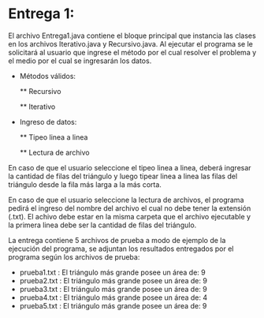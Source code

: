 # Entrega 1:

El archivo Entrega1.java contiene el bloque principal que instancia las clases en los archivos Iterativo.java y Recursivo.java. Al ejecutar el programa se le solicitará al usuario que ingrese el método por el cual resolver el problema y el medio por el cual se ingresarán los datos.

* Métodos válidos:

	** Recursivo

	** Iterativo

* Ingreso de datos:

	** Tipeo linea a linea

	** Lectura de archivo

En caso de que el usuario seleccione el tipeo linea a linea, deberá ingresar la cantidad de filas del triángulo y luego tipear linea a linea las filas del triángulo desde la fila más larga a la más corta.

En caso de que el usuario seleccione la lectura de archivos, el programa pedirá el ingreso del nombre del archivo el cual no debe tener la extensión (.txt). El achivo debe estar en la misma carpeta que el archivo ejecutable y la primera linea debe ser la cantidad de filas del triángulo.

La entrega contiene 5 archivos de prueba a modo de ejemplo de la ejecución del programa, se adjuntan los resultados entregados por el programa según los archivos de prueba:

* prueba1.txt : El triángulo más grande posee un área de: 9
* prueba2.txt : El triángulo más grande posee un área de: 9
* prueba3.txt : El triángulo más grande posee un área de: 9
* prueba4.txt : El triángulo más grande posee un área de: 4
* prueba5.txt : El triángulo más grande posee un área de: 9